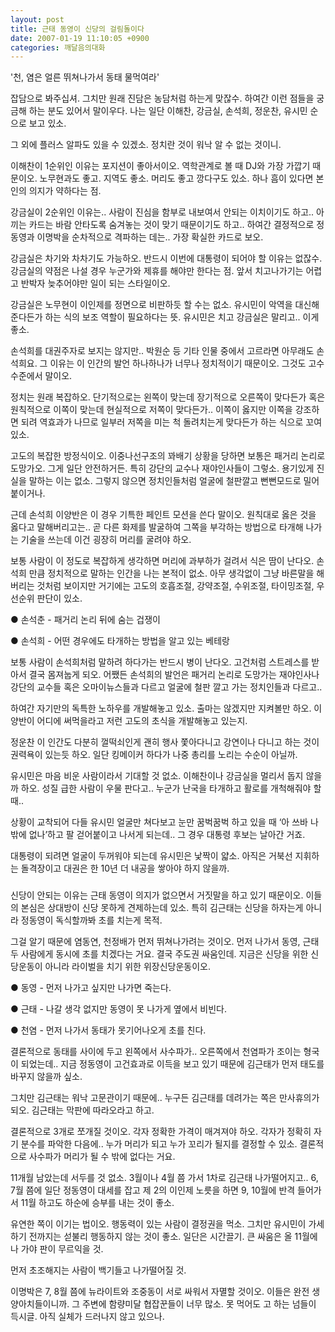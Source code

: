 ```yaml
---
layout: post
title: 근태 동영이 신당의 걸림돌이다
date: 2007-01-19 11:10:05 +0900
categories: 깨달음의대화
---
```


  
'천, 염은 얼른 뛰쳐나가서 동태 물먹여라'
  

  
잡담으로 봐주십셔. 그치만 원래 진담은 농담처럼 하는게 맞잖수. 하여간 이런 점들을 궁금해 하는 분도 있어서 말이우다. 나는 일단 이해찬, 강금실, 손석희, 정운찬, 유시민 순으로 보고 있소. 
  

  
그 외에 플러스 알파도 있을 수 있겠소. 정치란 것이 워낙 알 수 없는 것이니.
  

  
이해찬이 1순위인 이유는 포지션이 좋아서이오. 역학관계로 볼 때 DJ와 가장 가깝기 때문이오. 노무현과도 좋고. 지역도 좋소. 머리도 좋고 깡다구도 있소. 하나 흠이 있다면 본인의 의지가 약하다는 점. 
  

  
강금실이 2순위인 이유는.. 사람이 진심을 함부로 내보여서 안되는 이치이기도 하고.. 아끼는 카드는 바람 안타도록 숨겨놓는 것이 맞기 때문이기도 하고.. 하여간 결정적으로 정동영과 이명박을 순차적으로 격파하는 데는.. 가장 확실한 카드로 보오. 
  

  
강금실은 차기와 차차기도 가능하오. 반드시 이번에 대통령이 되어야 할 이유는 없잖수. 강금실의 약점은 나설 경우 누군가와 제휴를 해야만 한다는 점. 앞서 치고나가기는 어렵고 반박자 늦추어야만 일이 되는 스타일이오.
  

  
강금실은 노무현이 이인제를 정면으로 비판하듯 할 수는 없소. 유시민이 악역을 대신해준다든가 하는 식의 보조 역할이 필요하다는 뜻. 유시민은 치고 강금실은 말리고.. 이게 좋소.
  

  
손석희를 대권주자로 보지는 않지만.. 박원순 등 기타 인물 중에서 고르라면 아무래도 손석희요. 그 이유는 이 인간의 발언 하나하나가 너무나 정치적이기 때문이오. 그것도 고수 수준에서 말이오. 
  

  
정치는 원래 복잡하오. 단기적으로는 왼쪽이 맞는데 장기적으로 오른쪽이 맞다든가 혹은 원칙적으로 이쪽이 맞는데 현실적으로 저쪽이 맞다든가.. 이쪽이 옳지만 이쪽을 강조하면 되려 역효과가 나므로 일부러 저쪽을 미는 척 돌려치는게 맞다든가 하는 식으로 꼬여있소. 
  

  
고도의 복잡한 방정식이오. 이중나선구조의 꽈배기 상황을 당하면 보통은 패거리 논리로 도망가오. 그게 일단 안전하거든. 특히 강단의 교수나 재야인사들이 그렇소. 용기있게 진실을 말하는 이는 없소. 그렇지 않으면 정치인들처럼 얼굴에 철판깔고 뻔뻔모드로 밀어붙이거나. 
  

  
근데 손석희 이양반은 이 경우 기특한 페인트 모션을 쓴다 말이오. 원칙대로 옳은 것을 옳다고 말해버리고는.. 곧 다른 화제를 발굴하여 그쪽을 부각하는 방법으로 타개해 나가는 기술을 쓰는데 이건 굉장히 머리를 굴려야 하오. 
  

  
보통 사람이 이 정도로 복잡하게 생각하면 머리에 과부하가 걸려서 식은 땀이 난다오. 손석희 만큼 정치적으로 말하는 인간을 나는 본적이 없소. 아무 생각없이 그냥 바른말을 해버리는 것처럼 보이지만 거기에는 고도의 호흡조절, 강약조절, 수위조절, 타이밍조절, 우선순위 판단이 있소. 
  

  
● 손석춘 - 패거리 논리 뒤에 숨는 겁쟁이
  
● 손석희 - 어떤 경우에도 타개하는 방법을 알고 있는 베테랑
  

  
보통 사람이 손석희처럼 말하려 하다가는 반드시 병이 난다오. 고건처럼 스트레스를 받아서 결국 몸져눕게 되오. 어쨌든 손석희의 발언은 패거리 논리로 도망가는 재야인사나 강단의 교수들 혹은 오마이뉴스들과 다르고 얼굴에 철판 깔고 가는 정치인들과 다르고.. 
  

  
하여간 자기만의 독특한 노하우를 개발해놓고 있소. 출마는 않겠지만 지켜볼만 하오. 이 양반이 어디에 써먹을라고 저런 고도의 초식을 개발해놓고 있는지.
  

  
정운찬 이 인간도 다분히 껄떡쇠인게 괜히 행사 쫓아다니고 강연이나 다니고 하는 것이 권력욕이 있는듯 하오. 일단 킹메이커 하다가 나중 총리를 노리는 수순이 아닐까.
  

  
유시민은 마음 비운 사람이라서 기대할 것 없소. 이해찬이나 강금실을 멀리서 돕지 않을까 하오. 성질 급한 사람이 우물 판다고.. 누군가 난국을 타개하고 활로를 개척해줘야 할 때.. 
  

  
상황이 교착되어 다들 유시민 얼굴만 쳐다보고 눈만 꿈벅꿈벅 하고 있을 때 ‘아 쓰바 나밖에 없나’하고 팔 걷어붙이고 나서게 되는데.. 그 경우 대통령 후보는 날아간 거죠. 
  

  
대통령이 되려면 얼굴이 두꺼워야 되는데 유시민은 낯짝이 얇소. 아직은 거북선 지휘하는 돌격장이고 대권은 한 10년 더 내공을 쌓아야 하지 않을까.
  

  
###
  

  
신당이 안되는 이유는 근태 동영이 의지가 없으면서 거짓말을 하고 있기 때문이오. 이들의 본심은 상대방이 신당 못하게 견제하는데 있소. 특히 김근태는 신당을 하자는게 아니라 정동영이 독식할까봐 초를 치는게 목적.
  

  
그걸 알기 때문에 염동연, 천정배가 먼저 뛰쳐나가려는 것이오. 먼저 나가서 동영, 근태 두 사람에게 동시에 초를 치겠다는 거요. 결국 주도권 싸움인데. 지금은 신당을 위한 신당운동이 아니라 라이벌을 치기 위한 위장신당운동이오.
  

  
● 동영 - 먼저 나가고 싶지만 나가면 죽는다.
  
● 근태 - 나갈 생각 없지만 동영이 못 나가게 옆에서 비빈다.
  
● 천염 - 먼저 나가서 동태가 못기어나오게 초를 친다. 
  

  
결론적으로 동태를 사이에 두고 왼쪽에서 사수파가.. 오른쪽에서 천염파가 조이는 형국이 되었는데.. 지금 정동영이 고건효과로 이득을 보고 있기 때문에 김근태가 먼저 태도를 바꾸지 않을까 싶소. 
  

  
그치만 김근태는 워낙 고문관이기 때문에.. 누구든 김근태를 데려가는 쪽은 만사휴의가 되오. 김근태는 막판에 따라오라고 하고.
  

  
결론적으로 3개로 쪼개질 것이오. 각자 정확한 가격이 매겨져야 하오. 각자가 정확히 자기 분수를 파악한 다음에.. 누가 머리가 되고 누가 꼬리가 될지를 결정할 수 있소. 결론적으로 사수파가 머리가 될 수 밖에 없다는 거요. 
  

  
11개월 남았는데 서두를 것 없소. 3월이나 4월 쯤 가서 1차로 김근태 나가떨어지고.. 6, 7월 쯤에 일단 정동영이 대세를 잡고 제 2의 이인제 노릇을 하면 9, 10월에 반격 들어가서 11월 하고도 하순에 승부를 내는 것이 좋소.
  

  
유연한 쪽이 이기는 법이오. 행동력이 있는 사람이 결정권을 먹소. 그치만 유시민이 가세하기 전까지는 섣불리 행동하지 않는 것이 좋소. 일단은 시간끌기. 큰 싸움은 올 11월에나 가야 판이 무르익을 것. 
  

  
먼저 초조해지는 사람이 백기들고 나가떨어질 것. 
  

  
이명박은 7, 8월 쯤에 뉴라이트와 조중동이 서로 싸워서 자멸할 것이오. 이들은 완전 생양아치들이니까. 그 주변에 함량미달 협잡꾼들이 너무 많소. 못 먹어도 고 하는 넘들이 득시글. 아직 실체가 드러나지 않고 있으나.